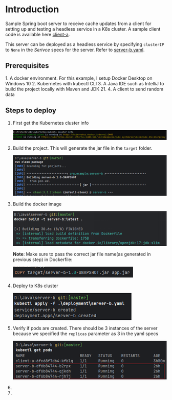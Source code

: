<h1>Introduction</h1>

Sample Spring boot server to receive cache updates from a client for setting up and testing a headless service in a K8s cluster. A sample client code is available here [client-a][1].

This server can be deployed as a headless service by specifying `clusterIP` to `None` in the _Serivce_ specs for the server. Refer to [server-b.yaml][2]. 

<h2>Prerequisites</h2>
1. A docker environment. For this example, I setup Docker Desktop on Windows 10
2. Kubernetes with kubectl CLI
3. A Java IDE such as IntelliJ to build the project locally with Maven and JDK 21.
4. A client to send random data 

<h2>Steps to deploy</h2>

1. First get the Kubernetes cluster info

    ![kubernetes cluster info](https://github.com/Kubelix/server-b/blob/master/utils/images/k8s_cluster_info.png?raw=true)

2. Build the project. This will generate the jar file in the `target` folder.

    ![maven build](https://github.com/Kubelix/server-b/blob/master/utils/images/maven_build.png)

3. Build the docker image

   ![docker build](https://github.com/Kubelix/server-b/blob/master/utils/images/docker_build.png)

   __Note__: Make sure to pass the correct jar file name(as generated in previous step) in Dockerfile:

   ![dockerfile_jar_path](https://github.com/Kubelix/server-b/blob/master/utils/images/dockerfile_jar_path.png)

4. Deploy to K8s cluster

   ![kubectl_deploy](https://github.com/Kubelix/server-b/blob/master/utils/images/kubectl_deploy.png)

5. Verify if pods are created. There should be 3 instances of the server because we specified the `replicas` parameter as 3 in the yaml specs

   ![kubectl_get_pods](https://github.com/Kubelix/server-b/blob/master/utils/images/kubectl_get_pods.png)

6. 
  

7.   


[1]: https://github.com/Kubelix/client-a
[2]: https://github.com/Kubelix/server-b/blob/master/deployment/server-b.yaml

